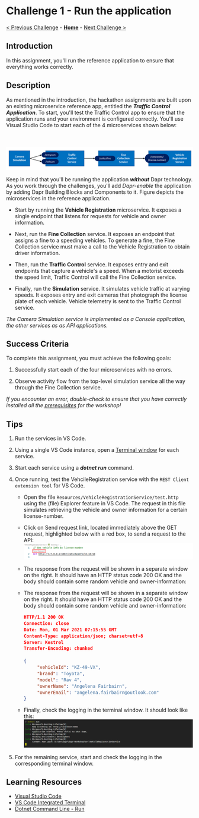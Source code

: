 # Challenge 1 - Run the application

[< Previous Challenge](./Challenge-00.md) - **[Home](../README.md)** - [Next Challenge >](./Challenge-02.md)

## Introduction

In this assignment, you'll run the reference application to ensure that everything works correctly.

## Description

As mentioned in the introduction, the hackathon assignments are built upon an existing microservice reference app, entitled the ***Traffic Control Application***. To start, you'll test the Traffic Control app to ensure that the application runs and your environment is configured correctly. You'll use Visual Studio Code to start each of the 4 microservices shown below:

<img src="../images/Challenge-01/services.png" style="zoom: 75%;padding-top: 50px;" />

Keep in mind that you'll be running the application ***without*** Dapr technology. As you work through the challenges, you'll add *Dapr-enable* the application by adding Dapr  Building Blocks and Components to it. Figure depicts the microservices in the reference application.

- Start by running the **Vehicle Registration** microservice. It exposes a single endpoint that listens for requests for vehicle and owner information.

- Next, run the **Fine Collection** service. It exposes an endpoint that assigns a fine to a speeding vehicles. To generate a fine, the Fine Collection service must make a call to the Vehicle Registration to obtain driver information.

- Then, run the **Traffic Control** service. It exposes entry and exit endpoints that capture a vehicle's a speed. When a motorist exceeds the speed limit, Traffic Control will call the Fine Collection service.

- Finally, run the **Simulation** service. It simulates vehicle traffic at varying speeds. It exposes entry and exit cameras that photograph the license plate of each vehicle. Vehicle telemetry is sent to the Traffic Control service.

*The Camera Simulation service is implemented as a Console application, the other services as as API applications.*

## Success Criteria

To complete this assignment, you must achieve the following goals:

1. Successfully start each of the four microservices with no errors.

1. Observe activity flow from the top-level simulation service all the way through the Fine Collection service.

  *If you encounter an error, double-check to ensure that you have correctly installed all the [prerequisites](../README.md#Prerequisites) for the workshop!*

## Tips

1. Run the services in VS Code.

1. Using a single VS Code instance, open a [Terminal window](https://code.visualstudio.com/docs/editor/integrated-terminal) for each service.

1. Start each service using a ***dotnet run*** command.

1. Once running, test the VehcileRegistration service with the `REST Client extension tool` for VS Code.

    - Open the file `Resources/VehicleRegistrationService/test.http` using the (file) Explorer feature in VS Code. The request in this file simulates retrieving the vehicle and owner information for a certain license-number.
  
    - Click on Send request link, located immediately above the GET request, highlighted below with a red box, to send a request to the API:
        <img src="../images/Challenge-01/rest-client.png" />

    - The response from the request will be shown in a separate window on the right. It should have an HTTP status code 200 OK and the body should contain some random vehicle and owner-information:

    - The response from the request will be shown in a separate window on the right. It should have an HTTP status code 200 OK and the body should contain some random vehicle and owner-information:
  
      ```json
      HTTP/1.1 200 OK
      Connection: close
      Date: Mon, 01 Mar 2021 07:15:55 GMT
      Content-Type: application/json; charset=utf-8
      Server: Kestrel
      Transfer-Encoding: chunked
       
      {
           "vehicleId": "KZ-49-VX",
           "brand": "Toyota",
           "model": "Rav 4",
           "ownerName": "Angelena Fairbairn",
           "ownerEmail": "angelena.fairbairn@outlook.com"
      }
      ```
 
    - Finally, check the logging in the terminal window. It should look like this:
      <img src="../images/Challenge-01/logging-vehicleregistrationservice.png" />
 
1. For the remaining service, start and check the logging in the corresponding terminal window.

## Learning Resources

- [Visual Studio Code](https://code.visualstudio.com/)
- [VS Code Integrated Terminal](https://code.visualstudio.com/docs/editor/integrated-terminal)
- [Dotnet Command Line - Run](https://docs.microsoft.com/dotnet/core/tools/dotnet-run)
